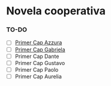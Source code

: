 # Novela cooperativa

### TO-DO
- [ ] [Primer Cap Azzura](https://github.com/Arion-J/Novel/issues/18)
- [ ] [Primer Cap Gabriela](https://github.com/Arion-J/Novel/issues/17)
- [ ] Primer Cap Dante
- [ ] Primer Cap Gustavo
- [ ] Primer Cap Paolo
- [ ] Primer Cap Aurelia
